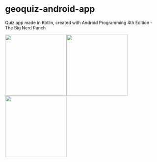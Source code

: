 # geoquiz-android-app

Quiz app made in Kotlin, created with Android Programming 4th Edition - The Big Nerd Ranch



<img src="https://user-images.githubusercontent.com/58289892/85276315-7f6b4380-b479-11ea-91e1-2ef9f1d8b8b8.png" width="200"><img src="https://user-images.githubusercontent.com/58289892/85276364-94e06d80-b479-11ea-9693-2f6ba171736f.png" width="200"><img src="https://user-images.githubusercontent.com/58289892/85276482-ca855680-b479-11ea-8cc9-99f4981df014.png" width="200">
